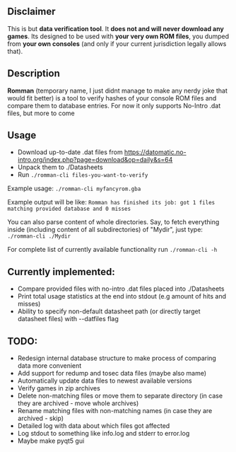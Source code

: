 ## Disclaimer

This is but **data verification tool**. It **does not and will never download any games**. Its designed to be used with **your very own ROM files**, you dumped from **your own consoles** (and only if your current jurisdiction legally allows that).

## Description

**Romman** (temporary name, I just didnt manage to make any nerdy joke that would fit better) is a tool to verify hashes of your console ROM files and compare them to database entries. For now it only supports No-Intro .dat files, but more to come

## Usage
- Download up-to-date .dat files from https://datomatic.no-intro.org/index.php?page=download&op=daily&s=64
- Unpack them to ./Datasheets
- Run `./romman-cli files-you-want-to-verify`

Example usage:
`./romman-cli myfancyrom.gba`

Example output will be like:
`Romman has finished its job: got 1 files matching provided database and 0 misses`

You can also parse content of whole directories. Say, to fetch everything inside (including content of all subdirectories) of "Mydir", just type:
`./romman-cli ./Mydir`

For complete list of currently available functionality run
`./romman-cli -h`

## Currently implemented:
- Compare provided files with no-intro .dat files placed into ./Datasheets
- Print total usage statistics at the end into stdout (e.g amount of hits and misses)
- Ability to specify non-default datasheet path (or directly target datasheet files) with --datfiles flag

## TODO:

- Redesign internal database structure to make process of comparing data more convenient
- Add support for redump and tosec data files (maybe also mame)
- Automatically update data files to newest available versions
- Verify games in zip archives
- Delete non-matching files or move them to separate directory (in case they are archived - move whole archives)
- Rename matching files with non-matching names (in case they are archived - skip)
- Detailed log with data about which files got affected
- Log stdout to something like info.log and stderr to error.log
- Maybe make pyqt5 gui

